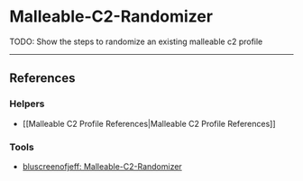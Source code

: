# Malleable-C2-Randomizer

TODO: Show the steps to randomize an existing malleable c2 profile

---
## References

### Helpers

- [[Malleable C2 Profile References|Malleable C2 Profile References]]

### Tools

- [bluscreenofjeff: Malleable-C2-Randomizer](https://github.com/bluscreenofjeff/Malleable-C2-Randomizer)